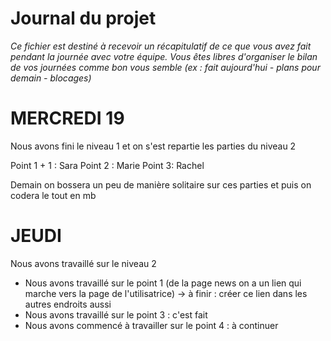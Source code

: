 # Journal du projet

*Ce fichier est destiné à recevoir un récapitulatif de ce que vous avez fait pendant la journée avec votre équipe. Vous êtes libres d'organiser le bilan de vos journées comme bon vous semble (ex : fait aujourd'hui - plans pour demain - blocages)*

# MERCREDI 19

Nous avons fini le niveau 1 et on s'est repartie les parties du niveau 2

Point 1 + 1 : Sara
Point 2 : Marie
Point 3: Rachel

Demain on bossera un peu de manière solitaire sur ces parties et puis on codera le tout en mb

# JEUDI

Nous avons travaillé sur le niveau 2

- Nous avons travaillé sur le point 1 (de la page news on a un lien qui marche vers la page de l'utilisatrice) -> à finir : créer ce lien dans les autres endroits aussi
- Nous avons travaillé sur le point 3 : c'est fait
- Nous avons commencé à travailler sur le point 4 : à continuer
